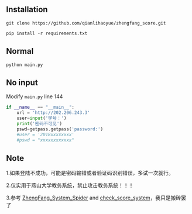 <h2>Installation</h2>

`git clone https://github.com/qianlihaoyue/zhengfang_score.git`

`pip install -r requirements.txt`

<h2>Normal</h2>

`python main.py`

<h2>No input</h2>

Modify `main.py` line 144 

```python
if __name__ == "__main__":
    url = 'http://202.206.243.3'
    user=input('学号：')
    print('密码不可见')
    pswd=getpass.getpass('password:')
    #user = '2018xxxxxxxx'
    #pswd = "xxxxxxxxxxxx"
```

<h2>Note</h2>

1.如果登陆不成功，可能是密码输错或者验证码识别错误，多试一次就行。

2.仅实用于燕山大学教务系统，禁止攻击教务系统！！！

3.参考 <a href="https://github.com/ZYSzys/ZhengFang_System_Spider">ZhengFang_System_Spider</a>  and <a href="https://github.com/mepeichun/check_score_system">check_score_system</a>，我只是搬砖罢了
